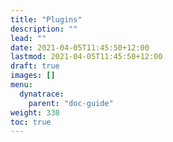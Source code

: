 ```yaml
---
title: "Plugins"
description: ""
lead: ""
date: 2021-04-05T11:45:50+12:00
lastmod: 2021-04-05T11:45:50+12:00
draft: true
images: []
menu: 
  dynatrace:
    parent: "doc-guide"
weight: 330
toc: true
---
```

